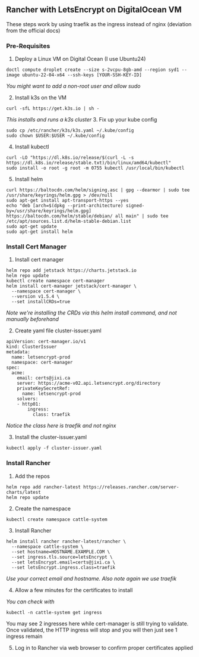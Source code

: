 ## Rancher with LetsEncrypt on DigitalOcean VM
These steps work by using traefik as the ingress instead of nginx (deviation from the official docs)

### Pre-Requisites
1. Deploy a Linux VM on Digital Ocean (I use Ubuntu24)
```
doctl compute droplet create --size s-2vcpu-8gb-amd --region syd1 --image ubuntu-22-04-x64 --ssh-keys [YOUR-SSH-KEY-ID]
```
_You might want to add a non-root user and allow sudo_

2. Install k3s on the VM
```
curl -sfL https://get.k3s.io | sh -
```
_This installs and runs a k3s cluster_
3. Fix up your kube config
```
sudo cp /etc/rancher/k3s/k3s.yaml ~/.kube/config
sudo chown $USER:$USER ~/.kube/config 
```

4. Install kubectl
```
curl -LO "https://dl.k8s.io/release/$(curl -L -s https://dl.k8s.io/release/stable.txt)/bin/linux/amd64/kubectl"
sudo install -o root -g root -m 0755 kubectl /usr/local/bin/kubectl
```
5. Install helm
```
curl https://baltocdn.com/helm/signing.asc | gpg --dearmor | sudo tee /usr/share/keyrings/helm.gpg > /dev/null
sudo apt-get install apt-transport-https --yes
echo "deb [arch=$(dpkg --print-architecture) signed-by=/usr/share/keyrings/helm.gpg] https://baltocdn.com/helm/stable/debian/ all main" | sudo tee /etc/apt/sources.list.d/helm-stable-debian.list
sudo apt-get update
sudo apt-get install helm
```

### Install Cert Manager
1. Install cert manager
```
helm repo add jetstack https://charts.jetstack.io
helm repo update
kubectl create namespace cert-manager
helm install cert-manager jetstack/cert-manager \
  --namespace cert-manager \
  --version v1.5.4 \
  --set installCRDs=true
```
  _Note we're installing the CRDs via this helm install command, and not manually beforehand_
  
2. Create yaml file cluster-issuer.yaml
```
apiVersion: cert-manager.io/v1
kind: ClusterIssuer
metadata:
  name: letsencrypt-prod
  namespace: cert-manager
spec:
  acme:
    email: certs@jixi.ca
    server: https://acme-v02.api.letsencrypt.org/directory
    privateKeySecretRef:
      name: letsencrypt-prod
    solvers:
    - http01:
        ingress:
          class: traefik
```
  _Notice the class here is traefik and not nginx_
  
3. Install the cluster-issuer.yaml
```
kubectl apply -f cluster-issuer.yaml
```

### Install Rancher

1. Add the repos
```
helm repo add rancher-latest https://releases.rancher.com/server-charts/latest
helm repo update
```
2. Create the namespace
```
kubectl create namespace cattle-system
```

3. Install Rancher
```
helm install rancher rancher-latest/rancher \
  --namespace cattle-system \
  --set hostname=HOSTNAME.EXAMPLE.COM \
  --set ingress.tls.source=letsEncrypt \
  --set letsEncrypt.email=certs@jixi.ca \
  --set letsEncrypt.ingress.class=traefik
```
_Use your correct email and hostname. Also note again we use traefik_

4. Allow a few minutes for the certificates to install

  _You can check with_
```
kubectl -n cattle-system get ingress
```
You may see 2 ingresses here while cert-manager is still trying to validate.
Once validated, the HTTP ingress will stop and you will then just see 1 ingress remain

5. Log in to Rancher via web browser to confirm proper certificates applied
